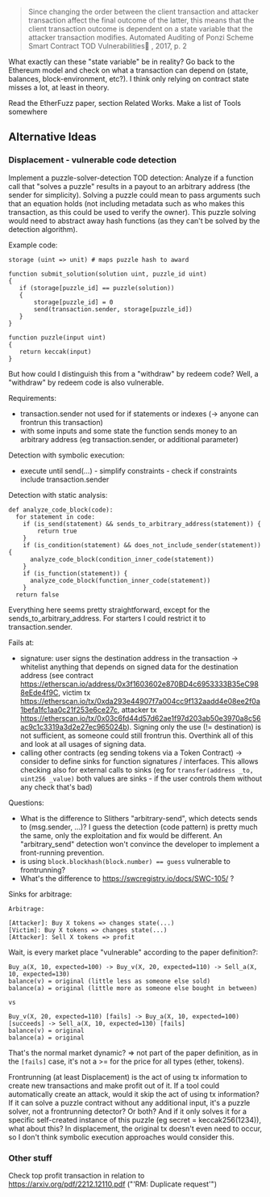 > Since changing the order between the client transaction and attacker transaction affect the final outcome of the latter, this means that the client transaction outcome is dependent on a state variable that the attacker transaction modifies.
> Automated Auditing of Ponzi Scheme Smart Contract TOD Vulnerabilities , 2017, p. 2

What exactly can these "state variable" be in reality? Go back to the Ethereum model and check on what a transaction can depend on (state, balances, block-environment, etc?). I think only relying on contract state misses a lot, at least in theory.


Read the EtherFuzz paper, section Related Works. Make a list of Tools somewhere


## Alternative Ideas

### Displacement - vulnerable code detection

Implement a puzzle-solver-detection TOD detection: Analyze if a function call that "solves a puzzle" results in a payout to an arbitrary address (the sender for simplicity). Solving a puzzle could mean to pass arguments such that an equation holds (not including metadata such as who makes this transaction, as this could be used to verify the owner). This puzzle solving would need to abstract away hash functions (as they can't be solved by the detection algorithm).

Example code:

```solidity
storage (uint => unit) # maps puzzle hash to award

function submit_solution(solution uint, puzzle_id uint)
{
   if (storage[puzzle_id] == puzzle(solution))
   {
	   storage[puzzle_id] = 0
	   send(transaction.sender, storage[puzzle_id])
   }
}

function puzzle(input uint)
{
   return keccak(input)
}
```

But how could I distinguish this from a "withdraw" by redeem code? Well, a "withdraw" by redeem code is also vulnerable.

Requirements:
- transaction.sender not used for if statements or indexes (-> anyone can frontrun this transaction)
- with some inputs and some state the function sends money to an arbitrary address (eg transaction.sender, or additional parameter)

Detection with symbolic execution:
- execute until send(...) - simplify constraints - check if constraints include transaction.sender

Detection with static analysis:
```
def analyze_code_block(code):
  for statement in code:
    if (is_send(statement) && sends_to_arbitrary_address(statement)) {
	    return true
    }
    if (is_condition(statement) && does_not_include_sender(statement)) {
      analyze_code_block(condition_inner_code(statement))
    }
    if (is_function(statement)) {
	  analyze_code_block(function_inner_code(statement))
    }
  return false
```
Everything here seems pretty straightforward, except for the sends_to_arbitrary_address. For starters I could restrict it to transaction.sender.

Fails at:
- signature: user signs the destination address in the transaction -> whitelist anything that depends on signed data for the destination address (see contract https://etherscan.io/address/0x3f1603602e870BD4c6953333B35eC988eEde4f9C, victim tx https://etherscan.io/tx/0xda293e44907f7a004cc9f132aadd4e08ee2f0a1befa1fc1aa0c21f253e6ce27c, attacker tx https://etherscan.io/tx/0x03c6fd44d57d62ae1f97d203ab50e3970a8c56ac9c1c3319a3d2e27ec965024b). Signing only the use (!= destination) is not sufficient, as someone could still frontrun this. Overthink all of this and look at all usages of signing data.
- calling other contracts (eg sending tokens via a Token Contract) -> consider to define sinks for function signatures / interfaces. This allows checking also for external calls to sinks (eg for `transfer(address _to, uint256 _value)` both values are sinks - if the user controls them without any check that's bad)

Questions:
- What is the difference to Slithers "arbitrary-send", which detects sends to (msg.sender, ...)? I guess the detection (code pattern) is pretty much the same, only the exploitation and fix would be different. An "arbitrary_send" detection won't convince the developer to implement a front-running prevention.
- is using `block.blockhash(block.number) == guess` vulnerable to frontrunning?
- What's the difference to https://swcregistry.io/docs/SWC-105/ ?


Sinks for arbitrage:
```
Arbitrage:

[Attacker]: Buy X tokens => changes state(...)
[Victim]: Buy X tokens => changes state(...)
[Attacker]: Sell X tokens => profit
```

Wait, is every market place "vulnerable" according to the paper definition?:
```
Buy_a(X, 10, expected=100) -> Buy_v(X, 20, expected=110) -> Sell_a(X, 10, expected=130)
balance(v) = original (little less as someone else sold)
balance(a) = original (little more as someone else bought in between)

vs

Buy_v(X, 20, expected=110) [fails] -> Buy_a(X, 10, expected=100) [succeeds] -> Sell_a(X, 10, expected=130) [fails]
balance(v) = original
balance(a) = original
```
That's the normal market dynamic? => not part of the paper definition, as in the `[fails]` case, it's not a >= for the price for all types (ether, tokens).


Frontrunning (at least Displacement) is the act of using tx information to create new transactions and make profit out of it. If a tool could automatically create an attack, would it skip the act of using tx information? If it can solve a puzzle contract without any additional input, it's a puzzle solver, not a frontrunning detector? Or both? And if it only solves it for a specific self-created instance of this puzzle (eg secret = keccak256(1234)), what about this? In displacement, the original tx doesn't even need to occur, so I don't think symbolic execution approaches would consider this. 

### Other stuff

Check top profit transaction in relation to https://arxiv.org/pdf/2212.12110.pdf ("'RM: Duplicate request'")